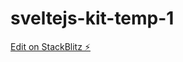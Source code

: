 # sveltejs-kit-temp-1

[Edit on StackBlitz ⚡️](https://stackblitz.com/edit/sveltejs-kit-template-default-fbdb1p)